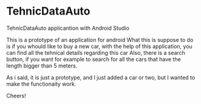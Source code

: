 # TehnicDataAuto
TehnicDataAuto applicantion with Android Studio

  This is a prototype of an application for android
  What this is suppose to do is if you whould like to buy a new car, with the help of this application, you 
can find all the tehnical details regarding this car
  Also, there is a search button, if you want for example to search for all the cars that have the length bigger than 5 meters.
  
  As i said, it is just a prototype, and I just added a car or two, but I wanted to make the functionaity work.
  
  Cheers!
  
